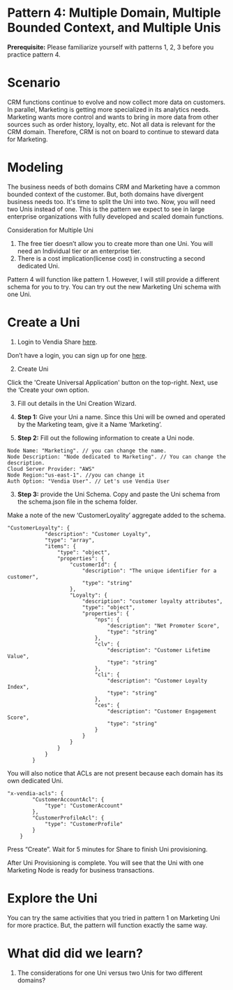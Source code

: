 # Pattern 4: Multiple Domain, Multiple Bounded Context, and Multiple Unis

**Prerequisite:** Please familiarize yourself with patterns 1, 2, 3 before you practice pattern 4. 


# Scenario

CRM functions continue to evolve and now collect more data on customers. In parallel, Marketing is getting more specialized in its analytics needs. Marketing wants more control and wants to bring in more data from other sources such as order history, loyalty, etc. Not all data is relevant for the CRM domain. Therefore, CRM is not on board to continue to steward data for Marketing.  


# Modeling

The business needs of both domains CRM and Marketing have a common bounded context of the customer. But, both domains have divergent business needs too. It's time to split the Uni into two. Now, you will need two Unis instead of one. This is the pattern we expect to see in large enterprise organizations with fully developed and scaled domain functions. 

Consideration for Multiple Uni



1. The free tier doesn’t allow you to create more than one Uni. You will need an Individual tier or an enterprise tier. 
2. There is a cost implication(license cost) in constructing a second dedicated Uni. 

Pattern 4 will function like pattern 1. However, I will still provide a different schema for you to try. You can try out the new Marketing Uni schema with one Uni. 


# Create a Uni

1. Login to Vendia Share [here](https://share.vendia.net/login). 

Don’t have a login, you can sign up for one [here](https://share.vendia.net/). 

2. Create Uni

Click the 'Create Universal Application' button on the top-right. Next, use the ‘Create your own option. 

3. Fill out details in the Uni Creation Wizard. 

1. **Step 1:** Give your Uni a name. Since this Uni will be owned and operated by the Marketing team, give it a Name ‘Marketing’.
2. **Step 2:** Fill out the following information to create a Uni node. 

```
Node Name: "Marketing". // you can change the name.
Node Description: "Node dedicated to Marketing". // You can change the description.
Cloud Server Provider: "AWS"
Node Region:"us-east-1". //you can change it
Auth Option: "Vendia User". // Let's use Vendia User
```

3. **Step 3:** provide the Uni Schema. Copy and paste the Uni schema from the schema.json file in the schema folder.

Make a note of the new ‘CustomerLoyality’ aggregate added to the schema.


```
"CustomerLoyalty": {
            "description": "Customer Loyalty",
            "type": "array",
            "items": {
                "type": "object",
                "properties": {
                    "customerId": {
                        "description": "The unique identifier for a customer",
                        "type": "string"
                    },
                    "Loyalty": {
                        "description": "customer loyalty attributes",
                        "type": "object",
                        "properties": {
                            "nps": {
                                "description": "Net Promoter Score",
                                "type": "string"
                            },
                            "clv": {
                                "description": "Customer Lifetime Value",
                                "type": "string"
                            },
                            "cli": {
                                "description": "Customer Loyalty Index",
                                "type": "string"
                            },
                            "ces": {
                                "description": "Customer Engagement Score",
                                "type": "string"
                            }
                        }
                    }
                }
            }
        }
```


You will also notice that ACLs are not present because each domain has its own dedicated Uni.


```
"x-vendia-acls": {
        "CustomerAccountAcl": {
            "type": "CustomerAccount"
        },
        "CustomerProfileAcl": {
            "type": "CustomerProfile"
        }
    }
```


Press “Create”. Wait for 5 minutes for Share to finish Uni provisioning.

After Uni Provisioning is complete. You will see that the Uni with one Marketing Node is ready for business transactions. 


# Explore the Uni

You can try the same activities that you tried in pattern 1 on Marketing Uni for more practice. But, the pattern will function exactly the same way. 


# What did did we learn?



1. The considerations for one Uni versus two Unis for two different domains?
